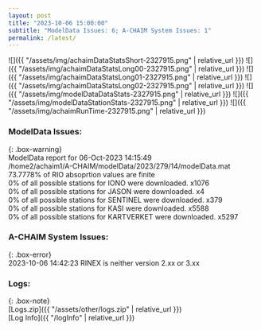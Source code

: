 ```yaml
---
layout: post
title: "2023-10-06 15:00:00"
subtitle: "ModelData Issues: 6; A-CHAIM System Issues: 1"
permalink: /latest/
---
```


![]({{ "/assets/img/achaimDataStatsShort-2327915.png" | relative_url }})
![]({{ "/assets/img/achaimDataStatsLong00-2327915.png" | relative_url }})
![]({{ "/assets/img/achaimDataStatsLong01-2327915.png" | relative_url }})
![]({{ "/assets/img/achaimDataStatsLong02-2327915.png" | relative_url }})
![]({{ "/assets/img/modelDataDataStats-2327915.png" | relative_url }})
![]({{ "/assets/img/modelDataStationStats-2327915.png" | relative_url }})
![]({{ "/assets/img/achaimRunTime-2327915.png" | relative_url }})


### ModelData Issues:  
  
{: .box-warning}  
 ModelData report for 06-Oct-2023 14:15:49   
 /home2/achaim1/A-CHAIM/modelData/2023/279/14/modelData.mat   
 73.7778% of RIO absoprtion values are finite   
 0% of all possible stations for IONO were downloaded. x1076   
 0% of all possible stations for JASON were downloaded. x4   
 0% of all possible stations for SENTINEL were downloaded. x379   
 0% of all possible stations for KASI were downloaded. x5588   
 0% of all possible stations for KARTVERKET were downloaded. x5297   
  
### A-CHAIM System Issues:  
  
{: .box-error}  
2023-10-06 14:42:23 RINEX is neither version 2.xx or 3.xx  

### Logs:  
  
{: .box-note}  
[Logs.zip]({{ "/assets/other/logs.zip" | relative_url }})  
[Log Info]({{ "/logInfo" | relative_url }})  

